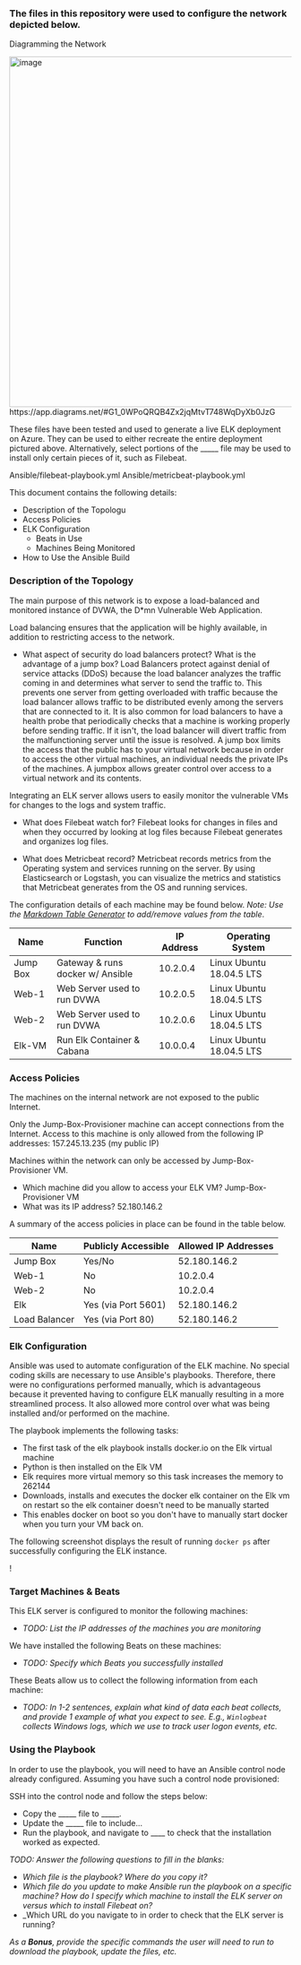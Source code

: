 ### The files in this repository were used to configure the network depicted below.

Diagramming the Network

<img width="626" alt="image" src="https://user-images.githubusercontent.com/100730516/173994442-d8fb072d-8acf-4b2d-b7e7-195aeaa10a73.png">
https://app.diagrams.net/#G1_0WPoQRQB4Zx2jqMtvT748WqDyXb0JzG

These files have been tested and used to generate a live ELK deployment on Azure. They can be used to either recreate the entire deployment pictured above. Alternatively, select portions of the _____ file may be used to install only certain pieces of it, such as Filebeat.

Ansible/filebeat-playbook.yml
Ansible/metricbeat-playbook.yml

This document contains the following details:

- Description of the Topologu
- Access Policies
- ELK Configuration
  - Beats in Use
  - Machines Being Monitored
- How to Use the Ansible Build


### Description of the Topology

The main purpose of this network is to expose a load-balanced and monitored instance of DVWA, the D*mn Vulnerable Web Application.

Load balancing ensures that the application will be highly available, in addition to restricting access to the network.
- What aspect of security do load balancers protect? What is the advantage of a jump box?
Load Balancers protect against denial of service attacks (DDoS) because the load balancer analyzes the traffic coming in and determines what server to send the traffic to. This prevents one server from getting overloaded with traffic because the load balancer allows traffic to be distributed evenly among the servers that are connected to it. It is also common for load balancers to have a health probe that periodically checks that a machine is working properly before sending traffic. If it isn't, the load balancer will divert traffic from the malfunctioning server until the issue is resolved. A jump box limits the access that the public has to your virtual network because in order to access the other virtual machines, an individual needs the private IPs of the machines. A jumpbox allows greater control over access to a virtual network and its contents.

Integrating an ELK server allows users to easily monitor the vulnerable VMs for changes to the logs and system traffic.
- What does Filebeat watch for?
Filebeat looks for changes in files and when they occurred by looking at log files because Filebeat generates and organizes log files.

- What does Metricbeat record?
Metricbeat records metrics from the Operating system and services running on the server. By using Elasticsearch or Logstash, you can visualize the metrics and statistics that Metricbeat generates from the OS and running services.

The configuration details of each machine may be found below.
_Note: Use the [Markdown Table Generator](http://www.tablesgenerator.com/markdown_tables) to add/remove values from the table_.

| Name     |              Function             | IP Address |     Operating System     |
|----------|-----------------------------------|------------|--------------------------|
| Jump Box | Gateway & runs docker w/ Ansible  | 10.2.0.4   | Linux Ubuntu 18.04.5 LTS |
| Web-1    | Web Server used to run DVWA       | 10.2.0.5   | Linux Ubuntu 18.04.5 LTS |
| Web-2    | Web Server used to run DVWA       | 10.2.0.6   | Linux Ubuntu 18.04.5 LTS |
| Elk-VM   | Run Elk Container & Cabana        | 10.0.0.4   | Linux Ubuntu 18.04.5 LTS |

### Access Policies

The machines on the internal network are not exposed to the public Internet. 

Only the Jump-Box-Provisioner machine can accept connections from the Internet. Access to this machine is only allowed from the following IP addresses: 157.245.13.235 (my public IP)

Machines within the network can only be accessed by Jump-Box-Provisioner VM.
- Which machine did you allow to access your ELK VM? Jump-Box-Provisioner VM
- What was its IP address? 52.180.146.2

A summary of the access policies in place can be found in the table below.

|     Name      | Publicly Accessible | Allowed IP Addresses |
|---------------|---------------------|----------------------|
| Jump Box      | Yes/No              |     52.180.146.2     |
| Web-1         | No                  |       10.2.0.4       |
| Web-2         | No                  |       10.2.0.4       |
| Elk           | Yes (via Port 5601) |     52.180.146.2     |
| Load Balancer | Yes (via Port 80)   |     52.180.146.2     |

### Elk Configuration

Ansible was used to automate configuration of the ELK machine. No special coding skills are necessary to use Ansible's playbooks. Therefore, there were no configurations performed manually, which is advantageous because it prevented having to configure ELK manually resulting in a more streamlined process. It also allowed more control over what was being installed and/or performed on the machine.

The playbook implements the following tasks:
- The first task of the elk playbook installs docker.io on the Elk virtual machine
- Python is then installed on the Elk VM
- Elk requires more virtual memory so this task increases the memory to 262144
- Downloads, installs and executes the docker elk container on the Elk vm on restart so the elk container doesn't need to be manually started
- This enables docker on boot so you don't have to manually start docker when you turn your VM back on.

The following screenshot displays the result of running `docker ps` after successfully configuring the ELK instance.

!

### Target Machines & Beats
This ELK server is configured to monitor the following machines:
- _TODO: List the IP addresses of the machines you are monitoring_

We have installed the following Beats on these machines:
- _TODO: Specify which Beats you successfully installed_

These Beats allow us to collect the following information from each machine:
- _TODO: In 1-2 sentences, explain what kind of data each beat collects, and provide 1 example of what you expect to see. E.g., `Winlogbeat` collects Windows logs, which we use to track user logon events, etc._

### Using the Playbook
In order to use the playbook, you will need to have an Ansible control node already configured. Assuming you have such a control node provisioned: 

SSH into the control node and follow the steps below:
- Copy the _____ file to _____.
- Update the _____ file to include...
- Run the playbook, and navigate to ____ to check that the installation worked as expected.

_TODO: Answer the following questions to fill in the blanks:_
- _Which file is the playbook? Where do you copy it?_
- _Which file do you update to make Ansible run the playbook on a specific machine? How do I specify which machine to install the ELK server on versus which to install Filebeat on?_
- _Which URL do you navigate to in order to check that the ELK server is running?

_As a **Bonus**, provide the specific commands the user will need to run to download the playbook, update the files, etc._
